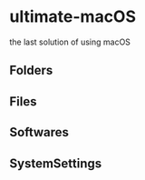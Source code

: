 # ultimate-macOS
the last solution of using macOS

## Folders

## Files

## Softwares

## SystemSettings


